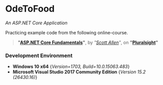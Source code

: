 # OdeToFood
*An ASP.NET Core Application*

Practicing example code from the following online-course.

> **"[ASP.NET Core Fundamentals](https://www.pluralsight.com/courses/aspdotnet-core-fundamentals)"**,
by *"[Scott Allen](https://www.pluralsight.com/authors/scott-allen)"*,
on **"[Pluralsight](https://www.pluralsight.com)"**

### Development Environment
- __Windows 10 x64__ {_Version=1703, Build=10.0.15063.483_}
- __Microsoft Visual Studio 2017 Community Edition__ {_Version 15.2 (26430.16)_}
